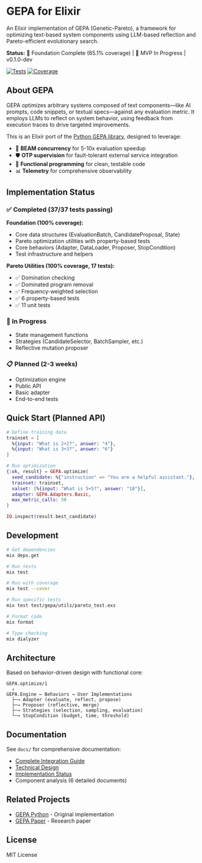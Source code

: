 # GEPA for Elixir

An Elixir implementation of GEPA (Genetic-Pareto), a framework for optimizing text-based system components using LLM-based reflection and Pareto-efficient evolutionary search.

**Status:** 🔨 Foundation Complete (65.1% coverage) | 🚧 MVP In Progress | v0.1.0-dev

[![Tests](https://img.shields.io/badge/tests-37%2F37%20passing-brightgreen)]()
[![Coverage](https://img.shields.io/badge/coverage-65.1%25-yellow)]()

## About GEPA

GEPA optimizes arbitrary systems composed of text components—like AI prompts, code snippets, or textual specs—against any evaluation metric. It employs LLMs to reflect on system behavior, using feedback from execution traces to drive targeted improvements.

This is an Elixir port of the [Python GEPA library](https://github.com/gepa-ai/gepa), designed to leverage:
- 🚀 **BEAM concurrency** for 5-10x evaluation speedup
- 🛡️ **OTP supervision** for fault-tolerant external service integration
- 🔄 **Functional programming** for clean, testable code
- 📊 **Telemetry** for comprehensive observability

## Implementation Status

### ✅ Completed (37/37 tests passing)

**Foundation (100% coverage):**
- Core data structures (EvaluationBatch, CandidateProposal, State)
- Pareto optimization utilities with property-based tests
- Core behaviors (Adapter, DataLoader, Proposer, StopCondition)
- Test infrastructure and helpers

**Pareto Utilities (100% coverage, 17 tests):**
- ✅ Domination checking
- ✅ Dominated program removal
- ✅ Frequency-weighted selection
- ✅ 6 property-based tests
- ✅ 11 unit tests

### 🚧 In Progress

- State management functions
- Strategies (CandidateSelector, BatchSampler, etc.)
- Reflective mutation proposer

### 📋 Planned (2-3 weeks)

- Optimization engine
- Public API
- Basic adapter
- End-to-end tests

## Quick Start (Planned API)

```elixir
# Define training data
trainset = [
  %{input: "What is 2+2?", answer: "4"},
  %{input: "What is 3+3?", answer: "6"}
]

# Run optimization
{:ok, result} = GEPA.optimize(
  seed_candidate: %{"instruction" => "You are a helpful assistant."},
  trainset: trainset,
  valset: [%{input: "What is 5+5?", answer: "10"}],
  adapter: GEPA.Adapters.Basic,
  max_metric_calls: 50
)

IO.inspect(result.best_candidate)
```

## Development

```bash
# Get dependencies
mix deps.get

# Run tests
mix test

# Run with coverage
mix test --cover

# Run specific tests
mix test test/gepa/utils/pareto_test.exs

# Format code
mix format

# Type checking
mix dialyzer
```

## Architecture

Based on behavior-driven design with functional core:

```
GEPA.optimize/1
  ↓
GEPA.Engine ← Behaviors → User Implementations
  ├─→ Adapter (evaluate, reflect, propose)
  ├─→ Proposer (reflective, merge)
  ├─→ Strategies (selection, sampling, evaluation)
  └─→ StopCondition (budget, time, threshold)
```

## Documentation

See `docs/` for comprehensive documentation:
- [Complete Integration Guide](docs/20250829/00_complete_integration_guide.md)
- [Technical Design](docs/TECHNICAL_DESIGN.md)
- [Implementation Status](docs/IMPLEMENTATION_STATUS.md)
- Component analysis (6 detailed documents)

## Related Projects

- [GEPA Python](https://github.com/gepa-ai/gepa) - Original implementation
- [GEPA Paper](https://arxiv.org/abs/2507.19457) - Research paper

## License

MIT License

